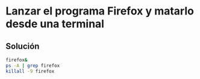 # Lanzar el programa Firefox y matarlo desde una terminal

## Solución

```bash
firefox&
ps -A | grep firefox
killall -9 firefox
```

